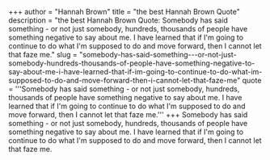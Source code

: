 +++
author = "Hannah Brown"
title = "the best Hannah Brown Quote"
description = "the best Hannah Brown Quote: Somebody has said something - or not just somebody, hundreds, thousands of people have something negative to say about me. I have learned that if I'm going to continue to do what I'm supposed to do and move forward, then I cannot let that faze me."
slug = "somebody-has-said-something---or-not-just-somebody-hundreds-thousands-of-people-have-something-negative-to-say-about-me-i-have-learned-that-if-im-going-to-continue-to-do-what-im-supposed-to-do-and-move-forward-then-i-cannot-let-that-faze-me"
quote = '''Somebody has said something - or not just somebody, hundreds, thousands of people have something negative to say about me. I have learned that if I'm going to continue to do what I'm supposed to do and move forward, then I cannot let that faze me.'''
+++
Somebody has said something - or not just somebody, hundreds, thousands of people have something negative to say about me. I have learned that if I'm going to continue to do what I'm supposed to do and move forward, then I cannot let that faze me.

